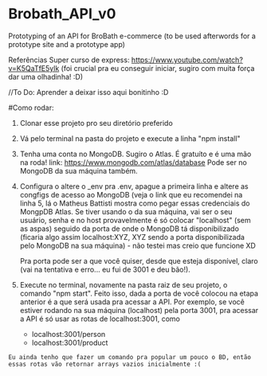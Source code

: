 # Brobath_API_v0
Prototyping of an API for BroBath e-commerce (to be used afterwords for a prototype site and a prototype app)

Referências
Super curso de express: https://www.youtube.com/watch?v=K5QaTfE5ylk (foi crucial pra eu conseguir iniciar, sugiro com muita força dar uma olhadinha! :D)

//To Do: Aprender a deixar isso aqui bonitinho :D


#Como rodar:

  1) Clonar esse projeto pro seu diretório preferido
  
  2) Vá pelo terminal na pasta do projeto e execute a linha "npm install"
  
  3) Tenha uma conta no MongoDB. Sugiro o Atlas. É gratuíto e é uma mão na roda!
    link: https://www.mongodb.com/atlas/database
    Pode ser no MongoDB da sua máquina também.
    
  4) Configura o altere o _env pra .env, apague a primeira linha e altere as congfigs de acesso ao MongoDB (veja o link que eu recomendei na linha 5, lá o Matheus Battisti mostra como pegar essas credenciais do MongpDB Atlas. Se tiver usando o da sua máquina, vai ser o seu usuário, senha e no host provavelmente é só colocar "localhost" (sem as aspas) seguido da porta de onde o MongoDB tá disponibilizado (ficaria algo assim localhost:XYZ, XYZ sendo a porta disponibilizada pelo MongoDB na sua máquina) - não testei mas creio que funcione XD
  
     Pra porta pode ser a que você quiser, desde que esteja disponível, claro (vai na tentativa e erro... eu fui de 3001 e deu bão!).

  5) Execute no terminal, novamente na pasta raiz de seu projeto, o comando "npm start". Feito isso, dada a porta de você colocou na etapa anterior é a que será usada pra acessar a API. Por exemplo, se você estiver rodando na sua máquina (localhost) pela porta 3001, pra acessar a API é só usar as rotas de localhost:3001, como
      - localhost:3001/person
      - localhost:3001/product

    Eu ainda tenho que fazer um comando pra popular um pouco o BD, então essas rotas vão retornar arrays vazios inicialmente :(

